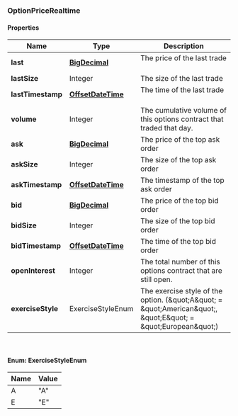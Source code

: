 
[//]: # (CLASS:OptionPriceRealtime)

[//]: # (KIND:object)

### OptionPriceRealtime

#### Properties

[//]: # (START_DEFINITION)

Name | Type | Description
------------ | ------------- | -------------
**last** | [**BigDecimal**](BigDecimal.md) | The price of the last trade &nbsp;
**lastSize** | Integer | The size of the last trade &nbsp;
**lastTimestamp** | [**OffsetDateTime**](OffsetDateTime.md) | The time of the last trade &nbsp;
**volume** | Integer | The cumulative volume of this options contract that traded that day. &nbsp;
**ask** | [**BigDecimal**](BigDecimal.md) | The price of the top ask order &nbsp;
**askSize** | Integer | The size of the top ask order &nbsp;
**askTimestamp** | [**OffsetDateTime**](OffsetDateTime.md) | The timestamp of the top ask order &nbsp;
**bid** | [**BigDecimal**](BigDecimal.md) | The price of the top bid order &nbsp;
**bidSize** | Integer | The size of the top bid order &nbsp;
**bidTimestamp** | [**OffsetDateTime**](OffsetDateTime.md) | The time of the top bid order &nbsp;
**openInterest** | Integer | The total number of this options contract that are still open. &nbsp;
**exerciseStyle** | ExerciseStyleEnum | The exercise style of the option.  (\&quot;A\&quot; &#x3D; \&quot;American\&quot;, \&quot;E\&quot; &#x3D; \&quot;European\&quot;) &nbsp;

[//]: # (END_DEFINITION)


[//]: # (CONTAINED_CLASS:BigDecimal)


[//]: # (CONTAINED_CLASS:OffsetDateTime)


[//]: # (CONTAINED_CLASS:BigDecimal)


[//]: # (CONTAINED_CLASS:OffsetDateTime)


[//]: # (CONTAINED_CLASS:BigDecimal)


[//]: # (CONTAINED_CLASS:OffsetDateTime)



<br/>

#### Enum: ExerciseStyleEnum

Name | Value
---- | -----
A | &quot;A&quot;
E | &quot;E&quot;



